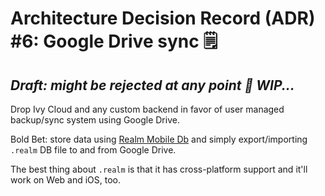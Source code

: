 # Architecture Decision Record (ADR) #6: Google Drive sync 🗒️

## _Draft: might be rejected at any point 🔴 WIP..._

Drop Ivy Cloud and any custom backend in favor of user managed backup/sync system using Google Drive.

Bold Bet: store data using [Realm Mobile Db](https://realm.io/) and simply export/importing `.realm` DB file to and from Google Drive.

The best thing about `.realm` is that it has cross-platform support and it'll work on Web and iOS, too.
